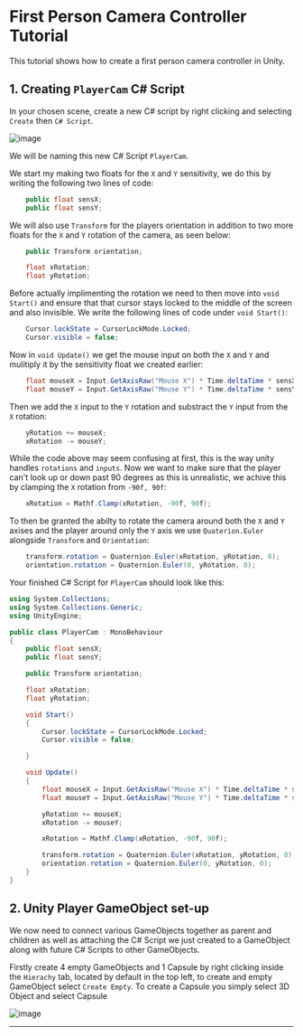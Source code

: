 # First Person Camera Controller Tutorial

This tutorial shows how to create a first person camera controller in Unity.

## 1. Creating `PlayerCam` C# Script

In your chosen scene, create a new C# script by right clicking and selecting `Create` then `C# Script`.

![image](https://github.com/august-anumba/First-Person-Camera-Controller-Tutorial/assets/146851823/370bb5c7-007c-40b0-b1c2-0bfe649d0440)

We will be naming this new C# Script `PlayerCam`.

We start my making two floats for the `X` and `Y` sensitivity, we do this by writing the following two lines of code:

```.cs
    public float sensX;
    public float sensY;
```
We will also use `Transform` for the players orientation in addition to two more floats for the `X` and `Y` rotation of the camera, as seen below:

```.cs
    public Transform orientation;

    float xRotation;
    float yRotation;
```
Before actually implimenting the rotation we need to then move into `void Start()` and ensure that that cursor stays locked to the middle of the screen and also invisible. We write the following lines of code under `void Start()`:

```.cs
    Cursor.lockState = CursorLockMode.Locked;
    Cursor.visible = false;
```
Now in `void Update()` we get the mouse input on both the `X` and `Y` and mulitiply it by the sensitivity float we created earlier:

```.cs
    float mouseX = Input.GetAxisRaw("Mouse X") * Time.deltaTime * sensX;
    float mouseY = Input.GetAxisRaw("Mouse Y") * Time.deltaTime * sensY;
```
Then we add the `X` input to the `Y` rotation and substract the `Y` input from the `X` rotation:

```.cs
    yRotation += mouseX;
    xRotation -= mouseY;
```
While the code above may seem confusing at first, this is the way unity handles `rotations` and `inputs`.
Now we want to make sure that the player can't look up or down past 90 degrees as this is unrealistic, we achive this by clamping the `X` rotation from `-90f, 90f`:

```.cs
    xRotation = Mathf.Clamp(xRotation, -90f, 90f);
```
To then be granted the abilty to rotate the camera around both the `X` and `Y` axises and the player around only the `Y` axis we use `Quaterion.Euler` alongside `Transform` and `Orientation`:

```.cs
    transform.rotation = Quaternion.Euler(xRotation, yRotation, 0);
    orientation.rotation = Quaternion.Euler(0, yRotation, 0);
```
Your finished C# Script for `PlayerCam` should look like this:

```.cs
using System.Collections;
using System.Collections.Generic;
using UnityEngine;

public class PlayerCam : MonoBehaviour
{
    public float sensX;
    public float sensY;

    public Transform orientation;

    float xRotation;
    float yRotation;

    void Start()
    {
        Cursor.lockState = CursorLockMode.Locked;
        Cursor.visible = false;

    }

    void Update()
    {
        float mouseX = Input.GetAxisRaw("Mouse X") * Time.deltaTime * sensX;
        float mouseY = Input.GetAxisRaw("Mouse Y") * Time.deltaTime * sensY;

        yRotation += mouseX;
        xRotation -= mouseY;

        xRotation = Mathf.Clamp(xRotation, -90f, 90f);

        transform.rotation = Quaternion.Euler(xRotation, yRotation, 0);
        orientation.rotation = Quaternion.Euler(0, yRotation, 0);
    }
}

```
## 2. Unity Player GameObject set-up

We now need to connect various GameObjects together as parent and children as well as attaching the C# Script we just created to a GameObject along with future C# Scripts to other GameObjects.

Firstly create 4 empty GameObjects and 1 Capsule by right clicking inside the `Hierachy` tab, located by default in the top left, to create and empty GameObject select `Create Empty`. To create a Capsule you simply select 3D Object and select Capsule

![image](https://github.com/august-anumba/First-Person-Camera-Controller-Tutorial/assets/146851823/8f1dd6c7-cc2f-4319-a975-dcd3bd5f0aee)





-------------------------------

```.cs

```
